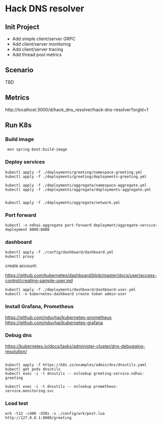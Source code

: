 # Hack DNS resolver

## Init Project

* Add simple client/server GRPC
* Add client/server monitoring
* Add client/server tracing
* Add thread pool metrics

## Scenario

TBD


## Metrics

http://localhost:3000/d/hack_dns_resolver/hack-dns-resolver?orgId=1


## Run K8s

### Build image

```shell
 mvn spring-boot:build-image
```

### Deploy services

```shell
kubectl apply -f ./deployments/greeting/namespace-greeting.yml
kubectl apply -f ./deployments/greeting/deployments-greeting.yml

kubectl apply -f ./deployments/aggregate/namespace-aggregate.yml
kubectl apply -f ./deployments/aggregate/deployments-aggregate.yml


kubectl apply -f ./deployments/aggregate/network.yml
```

### Port forward

```shell
kubectl -n ndhai-aggregate port-forward deployment/aggregate-service-deployment 8080:8080
```



###  dashboard
```shell
kubectl apply -f ./config/dashboard/dashboard.yml
kubectl proxy
```

create account:

https://github.com/kubernetes/dashboard/blob/master/docs/user/access-control/creating-sample-user.md

```shell
kubectl apply -f ./deployments/dashboard/dashboard-user.yml
kubectl -n kubernetes-dashboard create token admin-user
```

### Install Grafana, Prometheus
https://github.com/nduyhai/kubernetes-prometheus
https://github.com/nduyhai/kubernetes-grafana

### Debug dns
https://kubernetes.io/docs/tasks/administer-cluster/dns-debugging-resolution/

```shell

kubectl apply -f https://k8s.io/examples/admin/dns/dnsutils.yaml
kubectl get pods dnsutils
kubectl exec -i -t dnsutils -- nslookup greeting-service.ndhai-greeting

kubectl exec -i -t dnsutils -- nslookup prometheus-service.monitoring.svc
```

### Load test

```
wrk -t12 -c400 -d30s -s ./config/wrk/post.lua http://127.0.0.1:8080/greeting
```